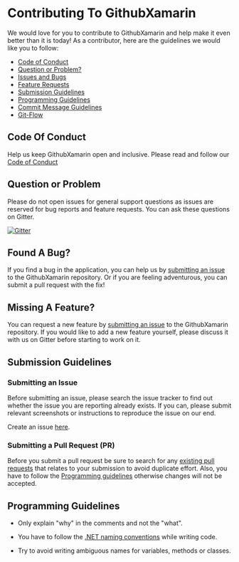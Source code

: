 # Contributing To GithubXamarin

We would love for you to contribute to GithubXamarin and help make it even better than it is
today! As a contributor, here are the guidelines we would like you to follow:

- [Code of Conduct](#code-of-conduct)
- [Question or Problem?](#question-or-problem)
- [Issues and Bugs](#found-a-bug)
- [Feature Requests](#missing-a-feature)
- [Submission Guidelines](#submission-guidelines)
- [Programming Guidelines](#progamming-guidelines)
- [Commit Message Guidelines](#commit)
- [Git-Flow](git-flow)


## Code Of Conduct
Help us keep GithubXamarin open and inclusive. 
Please read and follow our [Code of Conduct](https://github.com/prajjwaldimri/GithubXamarin/blob/master/CODE_OF_CONDUCT.md)

## Question or Problem
Please do not open issues for general support questions as issues are reserved for bug reports and feature
requests. You can ask these questions on Gitter.

[![Gitter](https://img.shields.io/gitter/room/nwjs/nw.js.svg?style=flat-square)](https://gitter.im/GithubUWP/Lobby)

## Found A Bug?
If you find a bug in the application, you can help us by [submitting an issue](#submitting-an-issue)
to the GithubXamarin repository. Or if you are feeling adventurous, you can submit a pull request with the fix!

## Missing A Feature?
You can request a new feature by [submitting an issue](#submitting-an-issue) to the 
GithubXamarin repository. If you would like to add a new feature yourself, please discuss
it with us on Gitter before starting to work on it. 

## Submission Guidelines

### Submitting an Issue
Before submitting an issue, please search the issue tracker to find out whether the issue you
are reporting already exists. If you can, please submit relevant screenshots or instructions
to reproduce the issue on our end.

Create an issue [here](https://github.com/prajjwaldimri/GithubXamarin/issues/new).

### Submitting a Pull Request (PR)
Before you submit a pull request be sure to search for any [existing pull requests](https://github.com/prajjwaldimri/GithubXamarin/pulls)
that relates to your submission to avoid duplicate effort. Also, you have to follow the 
[Programming guidelines](#programming-guidelines) otherwise changes will not be accepted. 

## Programming Guidelines

* Only explain "why" in the comments and not the "what".

* You have to follow the [.NET naming conventions](https://msdn.microsoft.com/en-us/library/ms229002(v=vs.110).aspx)
 while writing code.

* Try to avoid writing ambiguous names for variables, methods or classes.